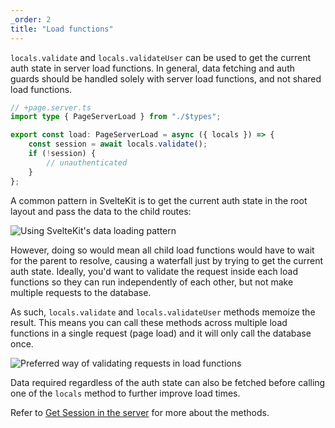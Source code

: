 ```yaml
---
_order: 2
title: "Load functions"
---
```


`locals.validate` and `locals.validateUser` can be used to get the current auth state in server load functions. In general, data fetching and auth guards should be handled solely with server load functions, and not shared load functions.

```ts
// +page.server.ts
import type { PageServerLoad } from "./$types";

export const load: PageServerLoad = async ({ locals }) => {
	const session = await locals.validate();
	if (!session) {
		// unauthenticated
	}
};
```

A common pattern in SvelteKit is to get the current auth state in the root layout and pass the data to the child routes:

![Using SvelteKit's data loading pattern](/docs/lucia-sk-load-1.jpg)

However, doing so would mean all child load functions would have to wait for the parent to resolve, causing a waterfall just by trying to get the current auth state. Ideally, you'd want to validate the request inside each load functions so they can run independently of each other, but not make multiple requests to the database.

As such, `locals.validate` and `locals.validateUser` methods memoize the result. This means you can call these methods across multiple load functions in a single request (page load) and it will only call the database once.

![Preferred way of validating requests in load functions](/docs/lucia-sk-load-2.jpg)

Data required regardless of the auth state can also be fetched before calling one of the `locals` method to further improve load times.

Refer to [Get Session in the server](/sveltekit/basics/get-session-in-the-server) for more about the methods.
